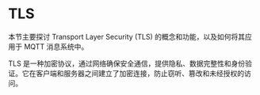 # TLS

本节主要探讨 Transport Layer Security (TLS) 的概念和功能，以及如何将其应用于 MQTT 消息系统中。

TLS 是一种加密协议，通过网络确保安全通信，提供隐私、数据完整性和身份验证。它在客户端和服务器之间建立了加密连接，防止窃听、篡改和未经授权的访问。